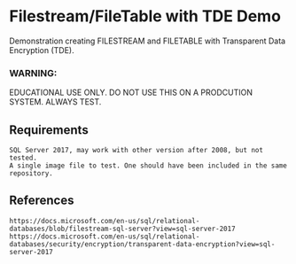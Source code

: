 # Filestream/FileTable with TDE Demo
 Demonstration creating FILESTREAM and FILETABLE with Transparent Data Encryption (TDE).
 
### WARNING: 
EDUCATIONAL USE ONLY. DO NOT USE THIS ON A PRODCUTION SYSTEM. ALWAYS TEST.
 
## Requirements
	SQL Server 2017, may work with other version after 2008, but not tested.
	A single image file to test. One should have been included in the same repository.

## References
	https://docs.microsoft.com/en-us/sql/relational-databases/blob/filestream-sql-server?view=sql-server-2017
	https://docs.microsoft.com/en-us/sql/relational-databases/security/encryption/transparent-data-encryption?view=sql-server-2017

